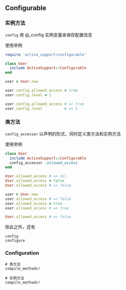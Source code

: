 ## Configurable

### 实例方法

`config`
用 @_config 实例变量来保存配置信息

使用举例

```ruby
require 'active_support/configurable'

class User
  include ActiveSupport::Configurable
end

user = User.new

user.config.allowed_access = true
user.config.level = 1

user.config.allowed_access # => true
user.config.level          # => 1
```

### 类方法

`config_accessor`
以声明的形式，同时定义类方法和实例方法

使用举例

```ruby
class User
  include ActiveSupport::Configurable
  config_accessor :allowed_access
end

User.allowed_access # => nil
User.allowed_access = false
User.allowed_access # => false

user = User.new
user.allowed_access # => false
user.allowed_access = true
user.allowed_access # => true

User.allowed_access # => false
```

除此之外，还有

```
config
configure
```

### Configuration

```
# 类方法
compile_methods!

# 实例方法
compile_methods!
```
